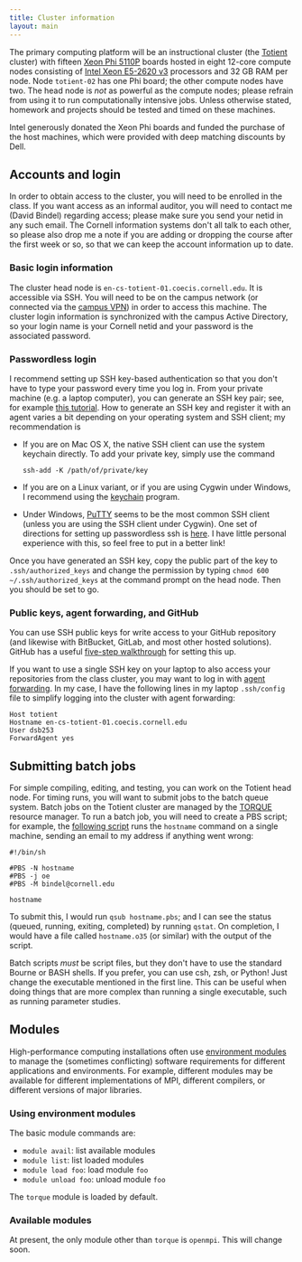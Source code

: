 ```yaml
---
title: Cluster information
layout: main
---
```


The primary computing platform will be an instructional cluster (the
[Totient][totient] cluster) with fifteen [Xeon Phi 5110P][phi-spec]
boards hosted in eight 12-core compute nodes consisting of
[Intel Xeon E5-2620 v3][xeon-spec] processors and 32 GB RAM per node.
Node `totient-02` has one Phi board; the other compute nodes have two.
The head node is *not* as powerful as the compute nodes; please
refrain from using it to run computationally intensive jobs.
Unless otherwise stated, homework and projects should be tested and
timed on these machines.

Intel generously donated the Xeon Phi boards and funded the purchase
of the host machines, which were provided with deep matching discounts
by Dell.

[totient]: https://en.wikipedia.org/wiki/Euler%27s_totient_function
[phi-spec]: http://ark.intel.com/products/71992/Intel-Xeon-Phi-Coprocessor-5110P-8GB-1_053-GHz-60-core
[xeon-spec]: http://ark.intel.com/products/83352/Intel-Xeon-Processor-E5-2620-v3-15M-Cache-2_40-GHz

## Accounts and login

In order to obtain access to the cluster, you will need to be enrolled
in the class.  If you want access as an informal auditor, you will
need to contact me (David Bindel) regarding access; please make sure
you send your netid in any such email.  The Cornell information
systems don't all talk to each other, so please also drop me a note if
you are adding or dropping the course after the first week or so, so
that we can keep the account information up to date.

### Basic login information

The cluster head node is `en-cs-totient-01.coecis.cornell.edu`.
It is accessible via SSH.  You will need to be on the campus network
(or connected via the
[campus VPN](http://www.it.cornell.edu/services/vpn/)) in order to
access this machine.  The cluster login information is synchronized
with the campus Active Directory, so your login name is your Cornell
netid and your password is the associated password.

### Passwordless login

I recommend setting up SSH key-based authentication so that you don't
have to type your password every time you log in.  From your private
machine (e.g. a laptop computer), you can generate an SSH key pair;
see, for example
[this tutorial](https://www.digitalocean.com/community/tutorials/how-to-configure-ssh-key-based-authentication-on-a-linux-server).
How to generate an SSH key and register it with an agent varies a bit
depending on your operating system and SSH client; my recommendation
is

 - If you are on Mac OS X, the native SSH client can use the system
   keychain directly.  To add your private key, simply use the command

       ssh-add -K /path/of/private/key

 - If you are on a Linux variant, or if you are using Cygwin under
   Windows, I recommend using the
   [keychain](http://linux.die.net/man/1/keychain) program.

 - Under Windows, [PuTTY](www.putty.org) seems to be the most common
   SSH client (unless you are using the SSH client under Cygwin).
   One set of directions for setting up passwordless ssh is
   [here](https://www.digitalocean.com/community/tutorials/how-to-create-ssh-keys-with-putty-to-connect-to-a-vps).
   I have little personal experience with this, so feel free to put
   in a better link!

Once you have generated an SSH key, copy the public part of the key to
`.ssh/authorized_keys` and change the permission by typing
`chmod 600 ~/.ssh/authorized_keys` at the command prompt on the head node.
Then you should be set to go.

### Public keys, agent forwarding, and GitHub

You can use SSH public keys for write access to your GitHub
repository (and likewise with BitBucket, GitLab, and most other
hosted solutions).  GitHub has a useful
[five-step walkthrough](https://help.github.com/articles/generating-ssh-keys/)
for setting this up.

If you want to use a single SSH key on your laptop to also access
your repositories from the class cluster, you may want to
log in with
[agent forwarding](https://developer.github.com/guides/using-ssh-agent-forwarding/).
In my case, I have the following lines in my laptop `.ssh/config` file
to simplify logging into the cluster with agent forwarding:

    Host totient
    Hostname en-cs-totient-01.coecis.cornell.edu
    User dsb253
    ForwardAgent yes

## Submitting batch jobs

For simple compiling, editing, and testing, you can work on the
Totient head node.  For timing runs, you will want to submit jobs to
the batch queue system.  Batch jobs on the Totient cluster are managed by the
[TORQUE](http://www.adaptivecomputing.com/products/open-source/torque/)
resource manager.  To run a batch job, you will need to create a PBS
script; for example, the 
[following script](https://github.com/cornell-cs5220-f15/demo/blob/master/hostname.pbs)
runs the `hostname` command
on a single machine, sending an email to my address if anything went
wrong:

    #!/bin/sh
    
    #PBS -N hostname
    #PBS -j oe
    #PBS -M bindel@cornell.edu
    
    hostname

To submit this, I would run `qsub hostname.pbs`; and I can see the status
(queued, running, exiting, completed) by running `qstat`.  On
completion, I would have a file called `hostname.o35` (or similar)
with the output of the script.

Batch scripts *must* be script files, but they don't have to use the
standard Bourne or BASH shells.  If you prefer, you can use csh, zsh,
or Python!  Just change the executable mentioned in the first line.
This can be useful when doing things that are more complex than
running a single executable, such as running parameter studies.

## Modules

High-performance computing installations often use
[environment modules](http://modules.sourceforge.net/) to manage the
(sometimes conflicting) software requirements for different
applications and environments.  For example, different modules may be
available for different implementations of MPI, different compilers,
or different versions of major libraries.

### Using environment modules

The basic module commands are:

- `module avail`: list available modules
- `module list`: list loaded modules
- `module load foo`: load module `foo`
- `module unload foo`: unload module `foo`

The `torque` module is loaded by default.

### Available modules

At present, the only module other than `torque` is `openmpi`.
This will change soon.
